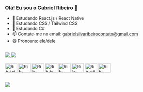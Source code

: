 ### Olá! Eu sou o Gabriel Ribeiro 👋

- 🌱 Estudando React.js / React Native
- 🌱 Estudando CSS / Tailwind CSS
- 🌱 Estudando C#
- 📫 Contate-me no email: gabrielsilvaribeirocontato@gmail.com
- 😄 Pronouns: ele/dele
##
<div>
  <a href="https://beacons.ai/gabrielribeiro76">
  <img heigth="180em" src="https://github-readme-stats.vercel.app/api?username=gabrielribeiro76&show_icons=true&theme=gruvbox_light&layout=compact"/>
  <img heigth="180em" src="https://github-readme-stats.vercel.app/api/top-langs/?username=gabrielribeiro76&theme=gruvbox_light&layout=compact"/>
</div>

<div style="display: inline_block"><br>
  <img alignt="center" alt="Rib-txt" height="30" width="40" src="https://cdn.jsdelivr.net/gh/devicons/devicon@latest/icons/html5/html5-original.svg" />
  <img alignt="center" alt="Rib-css" height="30" width="40" src="https://cdn.jsdelivr.net/gh/devicons/devicon@latest/icons/css3/css3-original-wordmark.svg" />
  <img alignt="center" alt="Rib-tcss" height="30" width="40" src="https://cdn.jsdelivr.net/gh/devicons/devicon@latest/icons/tailwindcss/tailwindcss-original.svg" />
  <img alignt="center" alt="Rib-js" height="30" width="40" src="https://cdn.jsdelivr.net/gh/devicons/devicon@latest/icons/javascript/javascript-original.svg"/>
  <img alignt="center" alt="Rib-react" height="30" width="40" src="https://cdn.jsdelivr.net/gh/devicons/devicon@latest/icons/react/react-original.svg" />
  <img alignt="center" alt="Rib-java" height="30" width="40" src="https://cdn.jsdelivr.net/gh/devicons/devicon@latest/icons/java/java-original.svg" />
  <img alignt="center" alt="Rib-c#" height="30" width="40" src="https://cdn.jsdelivr.net/gh/devicons/devicon@latest/icons/csharp/csharp-original.svg" />
  <img alignt="center" alt="Rib-net" height="30" width="40" src="https://cdn.jsdelivr.net/gh/devicons/devicon@latest/icons/dot-net/dot-net-original-wordmark.svg" />
</div>

##

<div>
  <a href="https://www.linkedin.com/in/gabriel-ribeiro-6353911b9/" target="_blank"><img src="https://img.shields.io/badge/LinkedIn-0077B5?style=for-the-badge&logo=linkedin&logoColor=white" target="_blank"></a>
</div>

